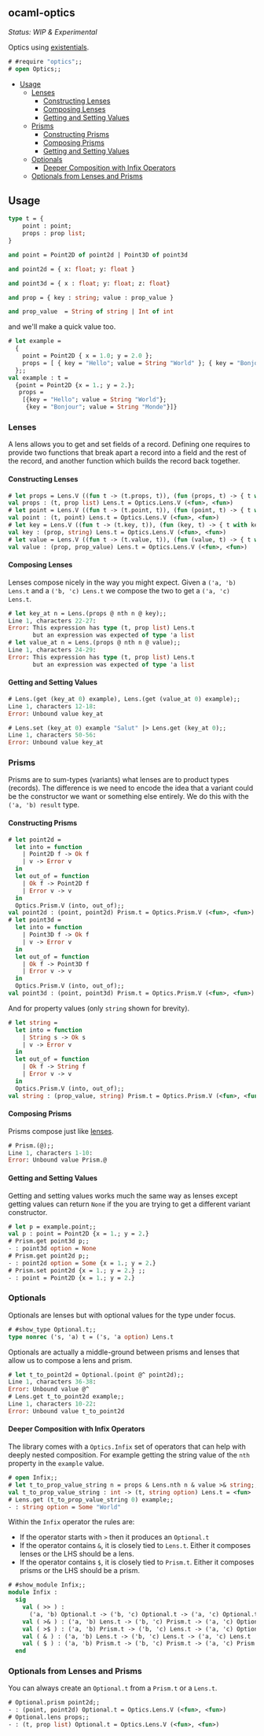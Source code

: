 ocaml-optics
------------

*Status: WIP & Experimental*

Optics using [existentials](https://www.tweag.io/blog/2022-05-05-existential-optics/).

```ocaml
# #require "optics";;
# open Optics;;
```

- [Usage](#usage)
    - [Lenses](#lenses)
        - [Constructing Lenses](#constructing-lenses)
        - [Composing Lenses](#composing-lenses)
        - [Getting and Setting Values](#getting-and-setting-values)
    - [Prisms](#prisms)
        - [Constructing Prisms](#constructing-prisms)
        - [Composing Prisms](#composing-prisms)
        - [Getting and Setting Values](#getting-and-setting-values)
    - [Optionals](#optionals)
        - [Deeper Composition with Infix Operators](#deeper-composition-with-infix-operators)
    - [Optionals from Lenses and Prisms](#optionals-from-lenses-and-prisms)


## Usage

```ocaml
type t = {
    point : point;
    props : prop list;
}

and point = Point2D of point2d | Point3D of point3d

and point2d = { x: float; y: float }

and point3d = { x : float; y: float; z: float}

and prop = { key : string; value : prop_value }

and prop_value  = String of string | Int of int
```

and we'll make a quick value too.

```ocaml
# let example = 
  {
    point = Point2D { x = 1.0; y = 2.0 };
    props = [ { key = "Hello"; value = String "World" }; { key = "Bonjour"; value = String "Monde" } ]
  };;
val example : t =
  {point = Point2D {x = 1.; y = 2.};
   props =
    [{key = "Hello"; value = String "World"};
     {key = "Bonjour"; value = String "Monde"}]}
```

### Lenses

A lens allows you to get and set fields of a record. Defining one requires to provide two functions that break apart a record into a field and the rest of the record, and another function which builds the record back together.

#### Constructing Lenses

```ocaml
# let props = Lens.V ((fun t -> (t.props, t)), (fun (props, t) -> { t with props }));;
val props : (t, prop list) Lens.t = Optics.Lens.V (<fun>, <fun>)
# let point = Lens.V ((fun t -> (t.point, t)), (fun (point, t) -> { t with point }));;
val point : (t, point) Lens.t = Optics.Lens.V (<fun>, <fun>)
# let key = Lens.V ((fun t -> (t.key, t)), (fun (key, t) -> { t with key }));;
val key : (prop, string) Lens.t = Optics.Lens.V (<fun>, <fun>)
# let value = Lens.V ((fun t -> (t.value, t)), (fun (value, t) -> { t with value }));;
val value : (prop, prop_value) Lens.t = Optics.Lens.V (<fun>, <fun>)
```

#### Composing Lenses

Lenses compose nicely in the way you might expect. Given a `('a, 'b) Lens.t` and a `('b, 'c) Lens.t` we compose the two to get a `('a, 'c) Lens.t`.

```ocaml
# let key_at n = Lens.(props @ nth n @ key);;
Line 1, characters 22-27:
Error: This expression has type (t, prop list) Lens.t
       but an expression was expected of type 'a list
# let value_at n = Lens.(props @ nth n @ value);;
Line 1, characters 24-29:
Error: This expression has type (t, prop list) Lens.t
       but an expression was expected of type 'a list
```

#### Getting and Setting Values

```ocaml
# Lens.(get (key_at 0) example), Lens.(get (value_at 0) example);;
Line 1, characters 12-18:
Error: Unbound value key_at
```

```ocaml
# Lens.set (key_at 0) example "Salut" |> Lens.get (key_at 0);;
Line 1, characters 50-56:
Error: Unbound value key_at
```


### Prisms

Prisms are to sum-types (variants) what lenses are to product types (records). The difference is we need to encode the idea that a variant could be the constructor we want or something else entirely. We do this with the `('a, 'b) result` type.

#### Constructing Prisms

```ocaml
# let point2d = 
  let into = function
    | Point2D f -> Ok f
    | v -> Error v
  in
  let out_of = function
    | Ok f -> Point2D f
    | Error v -> v
  in
  Optics.Prism.V (into, out_of);;
val point2d : (point, point2d) Prism.t = Optics.Prism.V (<fun>, <fun>)
# let point3d = 
  let into = function
    | Point3D f -> Ok f
    | v -> Error v
  in
  let out_of = function
    | Ok f -> Point3D f
    | Error v -> v
  in
  Optics.Prism.V (into, out_of);;
val point3d : (point, point3d) Prism.t = Optics.Prism.V (<fun>, <fun>)
```


And for property values (only `string` shown for brevity).

```ocaml
# let string = 
  let into = function
    | String s -> Ok s
    | v -> Error v
  in
  let out_of = function
    | Ok f -> String f
    | Error v -> v
  in
  Optics.Prism.V (into, out_of);;
val string : (prop_value, string) Prism.t = Optics.Prism.V (<fun>, <fun>)
```

#### Composing Prisms

Prisms compose just like [lenses](#composing-lenses).

```ocaml
# Prism.(@);;
Line 1, characters 1-10:
Error: Unbound value Prism.@
```

#### Getting and Setting Values

Getting and setting values works much the same way as lenses except getting values can return `None` if the you are trying to get a different variant constructor.

```ocaml
# let p = example.point;;
val p : point = Point2D {x = 1.; y = 2.}
# Prism.get point3d p;;
- : point3d option = None
# Prism.get point2d p;;
- : point2d option = Some {x = 1.; y = 2.}
# Prism.set point2d {x = 1.; y = 2.} ;;
- : point = Point2D {x = 1.; y = 2.}
```

### Optionals

Optionals are lenses but with optional values for the type under focus.

```ocaml
# #show_type Optional.t;;
type nonrec ('s, 'a) t = ('s, 'a option) Lens.t
```

Optionals are actually a middle-ground between prisms and lenses that allow us to compose a lens and prism.

```ocaml
# let t_to_point2d = Optional.(point @^ point2d);;
Line 1, characters 36-38:
Error: Unbound value @^
# Lens.get t_to_point2d example;;
Line 1, characters 10-22:
Error: Unbound value t_to_point2d
```

#### Deeper Composition with Infix Operators

The library comes with a `Optics.Infix` set of operators that can help with deeply nested composition. For example getting the string value of the `nth` property in the `example` value.


```ocaml
# open Infix;;
# let t_to_prop_value_string n = props & Lens.nth n & value >& string;;
val t_to_prop_value_string : int -> (t, string option) Lens.t = <fun>
# Lens.get (t_to_prop_value_string 0) example;;
- : string option = Some "World"
```

Within the `Infix` operator the rules are:

 - If the operator starts with `>` then it produces an `Optional.t`
 - If the operator contains `&`, it is closely tied to `Lens.t`. Either it composes lenses or the LHS should be a lens.
 - If the operator contains `$`, it is closely tied to `Prism.t`. Either it composes prisms or the LHS should be a prism.

```ocaml
# #show_module Infix;;
module Infix :
  sig
    val ( >> ) :
      ('a, 'b) Optional.t -> ('b, 'c) Optional.t -> ('a, 'c) Optional.t
    val ( >& ) : ('a, 'b) Lens.t -> ('b, 'c) Prism.t -> ('a, 'c) Optional.t
    val ( >$ ) : ('a, 'b) Prism.t -> ('b, 'c) Lens.t -> ('a, 'c) Optional.t
    val ( & ) : ('a, 'b) Lens.t -> ('b, 'c) Lens.t -> ('a, 'c) Lens.t
    val ( $ ) : ('a, 'b) Prism.t -> ('b, 'c) Prism.t -> ('a, 'c) Prism.t
  end
```

### Optionals from Lenses and Prisms

You can always create an `Optional.t` from a `Prism.t` or a `Lens.t`.

```ocaml
# Optional.prism point2d;;
- : (point, point2d) Optional.t = Optics.Lens.V (<fun>, <fun>)
# Optional.lens props;;
- : (t, prop list) Optional.t = Optics.Lens.V (<fun>, <fun>)
```
